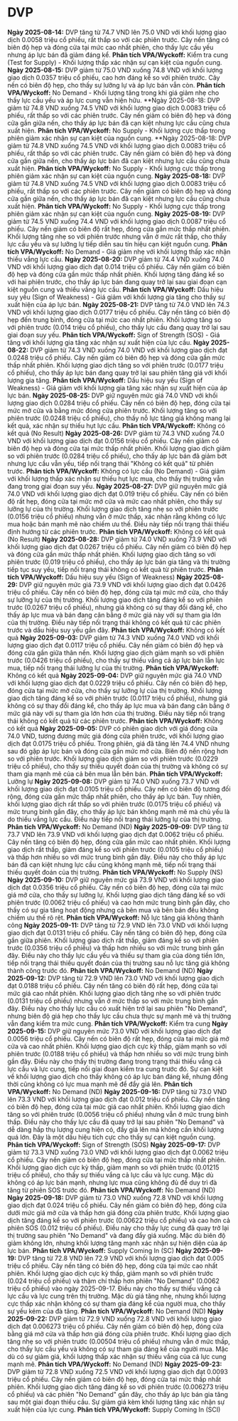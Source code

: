 # DVP

**Ngày 2025-08-14:** DVP tăng từ 74.7 VND lên 75.0 VND với khối lượng giao dịch 0.0058 triệu cổ phiếu, rất thấp so với các phiên trước. Cây nến tăng có biên độ hẹp và đóng cửa tại mức cao nhất phiên, cho thấy lực cầu yếu nhưng áp lực bán đã giảm đáng kể. **Phân tích VPA/Wyckoff:** Kiểm tra cung (Test for Supply) - Khối lượng thấp xác nhận sự cạn kiệt của nguồn cung.
**Ngày 2025-08-15:** DVP giảm từ 75.0 VND xuống 74.8 VND với khối lượng giao dịch 0.0357 triệu cổ phiếu, cao hơn đáng kể so với phiên trước. Cây nến có biên độ hẹp, cho thấy sự lưỡng lự và áp lực bán vẫn còn. **Phân tích VPA/Wyckoff:** No Demand - Khối lượng tăng trong khi giá giảm nhẹ cho thấy lực cầu yếu và áp lực cung vẫn hiện hữu.
**Ngày 2025-08-18: DVP giảm từ 74.8 VND xuống 74.5 VND với khối lượng giao dịch 0.0083 triệu cổ phiếu, rất thấp so với các phiên trước. Cây nến giảm có biên độ hẹp và đóng cửa gần giữa nến, cho thấy áp lực bán đã cạn kiệt nhưng lực cầu cũng chưa xuất hiện. **Phân tích VPA/Wyckoff:** No Supply - Khối lượng cực thấp trong phiên giảm xác nhận sự cạn kiệt của nguồn cung.
**Ngày 2025-08-18: DVP giảm từ 74.8 VND xuống 74.5 VND với khối lượng giao dịch 0.0083 triệu cổ phiếu, rất thấp so với các phiên trước. Cây nến giảm có biên độ hẹp và đóng cửa gần giữa nến, cho thấy áp lực bán đã cạn kiệt nhưng lực cầu cũng chưa xuất hiện. **Phân tích VPA/Wyckoff:** No Supply - Khối lượng cực thấp trong phiên giảm xác nhận sự cạn kiệt của nguồn cung.
**Ngày 2025-08-18:** DVP giảm từ 74.8 VND xuống 74.5 VND với khối lượng giao dịch 0.0083 triệu cổ phiếu, rất thấp so với các phiên trước. Cây nến giảm có biên độ hẹp và đóng cửa gần giữa nến, cho thấy áp lực bán đã cạn kiệt nhưng lực cầu cũng chưa xuất hiện. **Phân tích VPA/Wyckoff:** No Supply - Khối lượng cực thấp trong phiên giảm xác nhận sự cạn kiệt của nguồn cung.
**Ngày 2025-08-19:** DVP giảm từ 74.5 VND xuống 74.4 VND với khối lượng giao dịch 0.0087 triệu cổ phiếu. Cây nến giảm có biên độ rất hẹp, đóng cửa gần mức thấp nhất phiên. Khối lượng tăng nhẹ so với phiên trước nhưng vẫn ở mức rất thấp, cho thấy lực cầu yếu và sự lưỡng lự tiếp diễn sau tín hiệu cạn kiệt nguồn cung. **Phân tích VPA/Wyckoff:** No Demand - Giá giảm nhẹ với khối lượng thấp xác nhận thiếu vắng lực cầu.
**Ngày 2025-08-20:** DVP giảm từ 74.4 VND xuống 74.0 VND với khối lượng giao dịch đạt 0.014 triệu cổ phiếu. Cây nến giảm có biên độ hẹp và đóng cửa gần mức thấp nhất phiên. Khối lượng tăng đáng kể so với hai phiên trước, cho thấy áp lực bán đang quay trở lại sau giai đoạn cạn kiệt nguồn cung và thiếu vắng lực cầu. **Phân tích VPA/Wyckoff:** Dấu hiệu suy yếu (Sign of Weakness) - Giá giảm với khối lượng gia tăng cho thấy sự xuất hiện của áp lực bán.
**Ngày 2025-08-21:** DVP tăng từ 74.0 VND lên 74.3 VND với khối lượng giao dịch 0.0177 triệu cổ phiếu. Cây nến tăng có biên độ hẹp đến trung bình, đóng cửa tại mức cao nhất phiên. Khối lượng tăng so với phiên trước (0.014 triệu cổ phiếu), cho thấy lực cầu đang quay trở lại sau giai đoạn suy yếu. **Phân tích VPA/Wyckoff:** Sign of Strength (SOS) - Giá tăng với khối lượng gia tăng xác nhận sự xuất hiện của lực cầu.
**Ngày 2025-08-22:** DVP giảm từ 74.3 VND xuống 74.0 VND với khối lượng giao dịch đạt 0.0248 triệu cổ phiếu. Cây nến giảm có biên độ hẹp và đóng cửa gần mức thấp nhất phiên. Khối lượng giao dịch tăng so với phiên trước (0.0177 triệu cổ phiếu), cho thấy áp lực bán đang quay trở lại sau phiên tăng giá với khối lượng gia tăng. **Phân tích VPA/Wyckoff:** Dấu hiệu suy yếu (Sign of Weakness) - Giá giảm với khối lượng gia tăng xác nhận sự xuất hiện của áp lực bán.
**Ngày 2025-08-25:** DVP giữ nguyên mức giá 74.0 VND với khối lượng giao dịch 0.0284 triệu cổ phiếu. Cây nến có biên độ hẹp, đóng cửa tại mức mở cửa và bằng mức đóng cửa phiên trước. Khối lượng tăng so với phiên trước (0.0248 triệu cổ phiếu), cho thấy nỗ lực tăng giá không mang lại kết quả, xác nhận sự thiếu hụt lực cầu. **Phân tích VPA/Wyckoff:** Không có kết quả (No Result)
**Ngày 2025-08-26:** DVP giảm từ 74.3 VND xuống 74.0 VND với khối lượng giao dịch đạt 0.0156 triệu cổ phiếu. Cây nến giảm có biên độ hẹp và đóng cửa tại mức thấp nhất phiên. Khối lượng giao dịch giảm so với phiên trước (0.0284 triệu cổ phiếu), cho thấy áp lực bán đã giảm bớt nhưng lực cầu vẫn yếu, tiếp nối trạng thái "Không có kết quả" từ phiên trước. **Phân tích VPA/Wyckoff:** Không có lực cầu (No Demand) - Giá giảm với khối lượng thấp xác nhận sự thiếu hụt lực mua, cho thấy thị trường vẫn đang trong giai đoạn suy yếu.
**Ngày 2025-08-27:** DVP giữ nguyên mức giá 74.0 VND với khối lượng giao dịch đạt 0.019 triệu cổ phiếu. Cây nến có biên độ rất hẹp, đóng cửa tại mức mở cửa và mức cao nhất phiên, cho thấy sự lưỡng lự của thị trường. Khối lượng giao dịch tăng nhẹ so với phiên trước (0.0156 triệu cổ phiếu) nhưng vẫn ở mức thấp, xác nhận rằng không có lực mua hoặc bán mạnh mẽ nào chiếm ưu thế. Điều này tiếp nối trạng thái thiếu định hướng từ các phiên trước. **Phân tích VPA/Wyckoff:** Không có kết quả (No Result)
**Ngày 2025-08-28:** DVP giảm từ 74.0 VND xuống 73.9 VND với khối lượng giao dịch đạt 0.0267 triệu cổ phiếu. Cây nến giảm có biên độ hẹp và đóng cửa gần mức thấp nhất phiên. Khối lượng giao dịch tăng so với phiên trước (0.019 triệu cổ phiếu), cho thấy áp lực bán gia tăng và thị trường tiếp tục suy yếu, tiếp nối trạng thái không có kết quả từ phiên trước. **Phân tích VPA/Wyckoff:** Dấu hiệu suy yếu (Sign of Weakness)
**Ngày 2025-08-29:** DVP giữ nguyên mức giá 73.9 VND với khối lượng giao dịch đạt 0.0426 triệu cổ phiếu. Cây nến có biên độ hẹp, đóng cửa tại mức mở cửa, cho thấy sự lưỡng lự của thị trường. Khối lượng giao dịch tăng đáng kể so với phiên trước (0.0267 triệu cổ phiếu), nhưng giá không có sự thay đổi đáng kể, cho thấy áp lực mua và bán đang cân bằng ở mức giá này với sự tham gia lớn của thị trường. Điều này tiếp nối trạng thái không có kết quả từ các phiên trước và dấu hiệu suy yếu gần đây. **Phân tích VPA/Wyckoff:** Không có kết quả
**Ngày 2025-09-03:** DVP giảm từ 74.3 VND xuống 74.0 VND với khối lượng giao dịch đạt 0.0117 triệu cổ phiếu. Cây nến giảm có biên độ hẹp và đóng cửa gần giữa thân nến. Khối lượng giao dịch giảm mạnh so với phiên trước (0.0426 triệu cổ phiếu), cho thấy sự thiếu vắng cả áp lực bán lẫn lực mua, tiếp nối trạng thái lưỡng lự của thị trường. **Phân tích VPA/Wyckoff:** Không có kết quả
**Ngày 2025-09-04:** DVP giữ nguyên mức giá 74.0 VND với khối lượng giao dịch đạt 0.0229 triệu cổ phiếu. Cây nến có biên độ hẹp, đóng cửa tại mức mở cửa, cho thấy sự lưỡng lự của thị trường. Khối lượng giao dịch tăng đáng kể so với phiên trước (0.0117 triệu cổ phiếu), nhưng giá không có sự thay đổi đáng kể, cho thấy áp lực mua và bán đang cân bằng ở mức giá này với sự tham gia lớn hơn của thị trường. Điều này tiếp nối trạng thái không có kết quả từ các phiên trước. **Phân tích VPA/Wyckoff:** Không có kết quả
**Ngày 2025-09-05:** DVP có phiên giao dịch với giá đóng cửa 74.0 VND, tương đương mức giá đóng cửa phiên trước, với khối lượng giao dịch đạt 0.0175 triệu cổ phiếu. Trong phiên, giá đã tăng lên 74.4 VND nhưng sau đó gặp áp lực bán và đóng cửa gần mức mở cửa. Biên độ nến rộng hơn so với phiên trước. Khối lượng giao dịch giảm so với phiên trước (0.0229 triệu cổ phiếu), cho thấy sự thiếu quyết đoán của thị trường và không có sự tham gia mạnh mẽ của cả bên mua lẫn bên bán. **Phân tích VPA/Wyckoff:** Lưỡng lự
**Ngày 2025-09-08:** DVP giảm từ 74.0 VND xuống 73.7 VND với khối lượng giao dịch đạt 0.0105 triệu cổ phiếu. Cây nến có biên độ tương đối rộng, đóng cửa gần mức thấp nhất phiên, cho thấy áp lực bán. Tuy nhiên, khối lượng giao dịch rất thấp so với phiên trước (0.0175 triệu cổ phiếu) và mức trung bình gần đây, cho thấy áp lực bán không mạnh mẽ mà chủ yếu là do thiếu vắng lực cầu. Điều này tiếp nối trạng thái lưỡng lự của thị trường. **Phân tích VPA/Wyckoff:** No Demand (ND)
**Ngày 2025-09-09:** DVP tăng từ 73.7 VND lên 73.9 VND với khối lượng giao dịch đạt 0.0062 triệu cổ phiếu. Cây nến tăng có biên độ hẹp, đóng cửa gần mức cao nhất phiên. Khối lượng giao dịch rất thấp, giảm đáng kể so với phiên trước (0.0105 triệu cổ phiếu) và thấp hơn nhiều so với mức trung bình gần đây. Điều này cho thấy áp lực bán đã cạn kiệt nhưng lực cầu cũng không mạnh mẽ, tiếp nối trạng thái thiếu quyết đoán của thị trường. **Phân tích VPA/Wyckoff:** No Supply (NS)
**Ngày 2025-09-10:** DVP giữ nguyên mức giá 73.9 VND với khối lượng giao dịch đạt 0.0356 triệu cổ phiếu. Cây nến có biên độ hẹp, đóng cửa tại mức giá mở cửa, cho thấy sự lưỡng lự. Khối lượng giao dịch tăng đáng kể so với phiên trước (0.0062 triệu cổ phiếu) và cao hơn mức trung bình gần đây, cho thấy có sự gia tăng hoạt động nhưng cả bên mua và bên bán đều không chiếm ưu thế rõ rệt. **Phân tích VPA/Wyckoff:** Nỗ lực tăng giá không thành công
**Ngày 2025-09-11:** DVP tăng từ 72.9 VND lên 73.0 VND với khối lượng giao dịch đạt 0.0131 triệu cổ phiếu. Cây nến tăng có biên độ hẹp, đóng cửa gần giữa phiên. Khối lượng giao dịch rất thấp, giảm đáng kể so với phiên trước (0.0356 triệu cổ phiếu) và thấp hơn nhiều so với mức trung bình gần đây. Điều này cho thấy lực cầu yếu và thiếu sự tham gia của dòng tiền lớn, tiếp nối trạng thái thiếu quyết đoán của thị trường sau nỗ lực tăng giá không thành công trước đó. **Phân tích VPA/Wyckoff:** No Demand (ND)
**Ngày 2025-09-12:** DVP tăng từ 72.9 VND lên 73.0 VND với khối lượng giao dịch đạt 0.0188 triệu cổ phiếu. Cây nến tăng có biên độ rất hẹp, đóng cửa tại mức giá cao nhất phiên. Khối lượng giao dịch tăng nhẹ so với phiên trước (0.0131 triệu cổ phiếu) nhưng vẫn ở mức thấp so với mức trung bình gần đây. Điều này cho thấy lực cầu có xuất hiện trở lại sau phiên "No Demand", nhưng biên độ giá hẹp cho thấy lực cầu chưa thực sự mạnh mẽ và thị trường vẫn đang kiểm tra mức cung. **Phân tích VPA/Wyckoff:** Kiểm tra cung
**Ngày 2025-09-15:** DVP giữ nguyên mức 73.0 VND với khối lượng giao dịch đạt 0.0056 triệu cổ phiếu. Cây nến có biên độ rất hẹp, đóng cửa tại mức giá mở cửa và cao nhất phiên. Khối lượng giao dịch cực kỳ thấp, giảm mạnh so với phiên trước (0.0188 triệu cổ phiếu) và thấp hơn nhiều so với mức trung bình gần đây. Điều này cho thấy thị trường đang trong trạng thái thiếu vắng cả lực cầu và lực cung, tiếp nối giai đoạn kiểm tra cung trước đó. Sự cạn kiệt về khối lượng giao dịch cho thấy không có áp lực bán đáng kể, nhưng đồng thời cũng không có lực mua mạnh mẽ để đẩy giá lên. **Phân tích VPA/Wyckoff:** No Demand (ND)
**Ngày 2025-09-16:** DVP tăng từ 73.0 VND lên 73.3 VND với khối lượng giao dịch đạt 0.012 triệu cổ phiếu. Cây nến tăng có biên độ hẹp, đóng cửa tại mức giá cao nhất phiên. Khối lượng giao dịch tăng so với phiên trước (0.0056 triệu cổ phiếu) nhưng vẫn ở mức trung bình thấp. Điều này cho thấy lực cầu đã quay trở lại sau phiên "No Demand" và dễ dàng hấp thụ lượng cung hiện có, đẩy giá lên mà không cần khối lượng quá lớn. Đây là một dấu hiệu tích cực cho thấy sự cạn kiệt nguồn cung. **Phân tích VPA/Wyckoff:** Sign of Strength (SOS)
**Ngày 2025-09-17:** DVP giảm từ 73.3 VND xuống 73.0 VND với khối lượng giao dịch đạt 0.0062 triệu cổ phiếu. Cây nến giảm có biên độ hẹp, đóng cửa tại mức thấp nhất phiên. Khối lượng giao dịch cực kỳ thấp, giảm mạnh so với phiên trước (0.01215 triệu cổ phiếu), cho thấy sự thiếu vắng cả lực cầu và lực cung. Mặc dù không có áp lực bán mạnh, nhưng lực mua cũng không đủ để duy trì đà tăng từ phiên SOS trước đó. **Phân tích VPA/Wyckoff:** No Demand (ND)
**Ngày 2025-09-18:** DVP giảm từ 73.0 VND xuống 72.8 VND với khối lượng giao dịch đạt 0.024 triệu cổ phiếu. Cây nến giảm có biên độ hẹp, đóng cửa dưới mức giá mở cửa và thấp hơn giá đóng cửa phiên trước. Khối lượng giao dịch tăng đáng kể so với phiên trước (0.00622 triệu cổ phiếu) và cao hơn cả phiên SOS (0.012 triệu cổ phiếu). Điều này cho thấy lực cung đã quay trở lại thị trường sau phiên "No Demand" và đang đẩy giá xuống. Mặc dù biên độ giảm không lớn, nhưng khối lượng tăng mạnh xác nhận sự hiện diện của áp lực bán. **Phân tích VPA/Wyckoff:** Supply Coming In (SC)
**Ngày 2025-09-19:** DVP tăng từ 72.8 VND lên 72.9 VND với khối lượng giao dịch đạt 0.005 triệu cổ phiếu. Cây nến tăng có biên độ hẹp, đóng cửa tại mức cao nhất phiên. Khối lượng giao dịch cực kỳ thấp, giảm mạnh so với phiên trước (0.024 triệu cổ phiếu) và thậm chí thấp hơn phiên "No Demand" (0.0062 triệu cổ phiếu) vào ngày 2025-09-17. Điều này cho thấy sự thiếu vắng cả lực cầu và lực cung trên thị trường. Mặc dù giá tăng nhẹ, nhưng khối lượng cực thấp xác nhận không có sự tham gia đáng kể của người mua, cho thấy sự yếu kém của đà tăng. **Phân tích VPA/Wyckoff:** No Demand (ND)
**Ngày 2025-09-22:** DVP giảm từ 72.9 VND xuống 72.8 VND với khối lượng giao dịch đạt 0.006273 triệu cổ phiếu. Cây nến giảm có biên độ hẹp, đóng cửa bằng giá mở cửa và thấp hơn giá đóng cửa phiên trước. Khối lượng giao dịch tăng nhẹ so với phiên trước (0.00504 triệu cổ phiếu) nhưng vẫn ở mức thấp, cho thấy lực cầu yếu và không có sự tham gia đáng kể của người mua. Mặc dù có sự giảm giá, khối lượng thấp xác nhận sự thiếu vắng của cả lực cung mạnh mẽ. **Phân tích VPA/Wyckoff:** No Demand (ND)
**Ngày 2025-09-23:** DVP giảm từ 72.8 VND xuống 72.5 VND với khối lượng giao dịch đạt 0.0093 triệu cổ phiếu. Cây nến giảm có biên độ hẹp, đóng cửa tại mức thấp nhất phiên. Khối lượng giao dịch tăng đáng kể so với phiên trước (0.006273 triệu cổ phiếu) và các phiên "No Demand" gần đây, cho thấy áp lực bán gia tăng sau một giai đoạn thiếu cầu. Sự giảm giá kèm khối lượng tăng xác nhận sự xuất hiện của lực cung. **Phân tích VPA/Wyckoff:** Supply Coming In (SCI)
